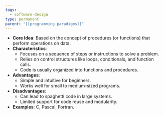 ```yaml
---
tags:
  - software-design
type: permanent
parent: "[[programming paradigms]]"
---
```


- **Core Idea**: Based on the concept of procedures (or functions) that perform operations on data.
- **Characteristics**:
    - Focuses on a sequence of steps or instructions to solve a problem.
    - Relies on control structures like loops, conditionals, and function calls.
    - Code is usually organized into functions and procedures.
- **Advantages**:
    - Simple and intuitive for beginners.
    - Works well for small to medium-sized programs.
- **Disadvantages**:
    - Can lead to spaghetti code in large systems.
    - Limited support for code reuse and modularity.
- **Examples**: C, Pascal, Fortran.
